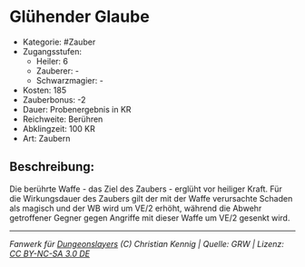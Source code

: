 # Glühender Glaube

- Kategorie: #Zauber
- Zugangsstufen:
  - Heiler: 6
  - Zauberer: -
  - Schwarzmagier: -
- Kosten: 185
- Zauberbonus: -2
- Dauer: Probenergebnis in KR
- Reichweite: Berühren
- Abklingzeit: 100 KR
- Art: Zaubern

## Beschreibung:

Die berührte Waffe - das Ziel des Zaubers - erglüht vor heiliger Kraft. Für die Wirkungsdauer des Zaubers gilt der mit der Waffe verursachte Schaden als magisch und der WB wird um VE/2 erhöht, während die Abwehr getroffener Gegner gegen Angriffe mit dieser Waffe um VE/2 gesenkt wird.

---

_Fanwerk für [Dungeonslayers](https://www.dungeonslayers.net/) (C) Christian Kennig | Quelle: GRW | Lizenz: [CC BY-NC-SA 3.0 DE](https://creativecommons.org/licenses/by-nc-sa/3.0/de/)_
